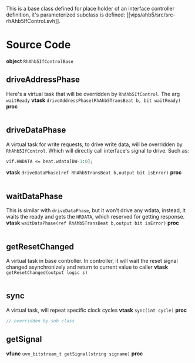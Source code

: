 This is a base class defined for place holder of an interface controller definition, it's parameterized subclass is defined: [[vips/ahb5/src/src-rhAhb5IfControl.svh]].
# Source Code
**object** `RhAhb5IfControlBase`

## driveAddressPhase
Here's a virtual task that will be overridden by `RhAhb5IfControl`.
The arg `waitReady` 
**vtask** `driveAddressPhase(RhAhb5TransBeat b, bit waitReady)`
**proc**
```
```

## driveDataPhase
A virtual task for write requests, to drive write data, will be overridden by `RhAhb5IfControl`.
Which will directly call interface's signal to drive. Such as:
```systemverilog
vif.HWDATA <= beat.wdata[DW-1:0];
```
**vtask** `driveDataPhase(ref RhAhb5TransBeat b,output bit isError)`
**proc**
```
```
## waitDataPhase
This is similar with `driveDataPhase`, but it won't drive any wdata, instead, it waits the ready and gets the `HRDATA`, which reserved for getting response.
**vtask** `waitDataPhase(ref RhAhb5TransBeat b,output bit isError)`
**proc**
```
```

## getResetChanged
A virtual task in base controller. In controller, it will wait the reset signal changed asynchronizely and return to current value to caller
**vtask** `getResetChanged(output logic s)`
```systemverilog
```
## sync
A virtual task, will repeat specific clock cycles
**vtask** `sync(int cycle)`
**proc**
```systemverilog
// overridden by sub class
```

## getSignal
**vfunc** `uvm_bitstream_t getSignal(string signame)`
**proc**
```
```